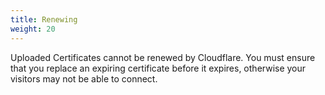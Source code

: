 ```yaml
---
title: Renewing
weight: 20
---
```


Uploaded Certificates cannot be renewed by Cloudflare. You must ensure that you replace an expiring certificate before it expires, otherwise your visitors may not be able to connect.